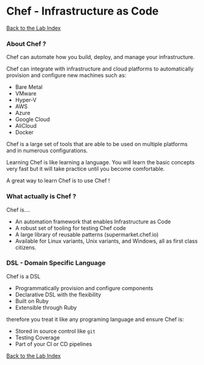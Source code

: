 # Chef - Infrastructure as Code
[Back to the Lab Index](../README.md#cooking-up-compliance---workshop)
  
### About Chef ?
Chef can automate how you build, deploy, and manage your infrastructure.
  
Chef can integrate with infrastructure and cloud platforms to automatically provision and configure new machines such as:
- Bare Metal
- VMware
- Hyper-V
- AWS
- Azure
- Google Cloud
- AliCloud
- Docker
  
Chef is a large set of tools that are able to be used on multiple platforms and in numerous configurations. 
  
Learning Chef is like learning a language. You will learn the basic concepts very fast but it will take practice until you become comfortable.
  
A great way to learn Chef is to use Chef !
  
### What actually is Chef ?
Chef is....
- An automation framework that enables Infrastructure as Code
- A robust set of tooling for testing Chef code
- A large library of reusable patterns (supermarket.chef.io)
- Available for Linux variants, Unix variants, and Windows, all as first class citizens.
  
### DSL - Domain Specific Language
Chef is a DSL
- Programmatically provision and configure components
- Declarative DSL with the flexibility 
- Built on Ruby
- Extensible through Ruby
  
therefore you treat it like any programing language and ensure Chef is:
- Stored in source control like `git`
- Testing Coverage
- Part of your CI or CD pipelines
  
  
[Back to the Lab Index](../README.md#cooking-up-compliance---workshop)
